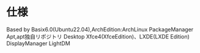 # 仕様
Based by Basix6.0(Ubuntu22.04),ArchEdition:ArchLinux
PackageManager Apt,apt独自リポジトリ
Desktop Xfce4(XfceEdition)、LXDE(LXDE Edition)
DisplayManager LightDM
